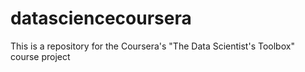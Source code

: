 # datasciencecoursera
This is a repository for the Coursera's "The Data Scientist's Toolbox" course project  
